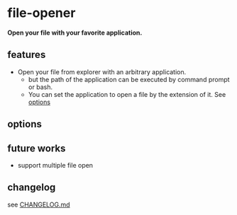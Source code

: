 # file-opener

**Open your file with your favorite application.**

## features

- Open your file from explorer with an arbitrary application.
  - but the path of the application can be executed by command prompt or bash.
  - You can set the application to open a file by the extension of it. See [options](#options)

## options




## future works

- support multiple file open

## changelog

see [CHANGELOG.md](./CHANGELOG.md)


